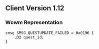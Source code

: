 ## Client Version 1.12

### Wowm Representation
```rust,ignore
smsg SMSG_QUESTUPDATE_FAILED = 0x0196 {
    u32 quest_id;    
}

```

